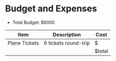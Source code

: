 # Budget and Expenses
* Total Budget: $6000

|Item|Description|Cost|
|----|-----------|----|
|Plane Tickets|6 tickets round-trip|$  |
| | |$total|
